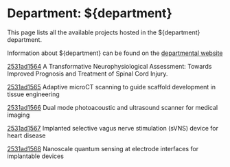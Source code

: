 # Department: **${department}**

This page lists all the available projects hosted in the ${department} department.

Information about ${department} can be found on the [departmental website](https://www.ucl.ac.uk/medical-physics-biomedical-engineering)

[2531ad1564](../projects/2531ad1564.md) A Transformative Neurophysiological Assessment: Towards Improved Prognosis and Treatment of Spinal Cord Injury.

[2531ad1565](../projects/2531ad1565.md) Adaptive microCT scanning to guide scaffold development in tissue engineering

[2531ad1566](../projects/2531ad1566.md) Dual mode photoacoustic and ultrasound scanner for medical imaging

[2531ad1567](../projects/2531ad1567.md) Implanted selective vagus nerve stimulation (sVNS) device for heart disease

[2531ad1568](../projects/2531ad1568.md) Nanoscale quantum sensing at electrode interfaces for implantable devices

